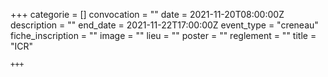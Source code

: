 +++
    categorie = []
    convocation = ""
    date = 2021-11-20T08:00:00Z
    description = ""
    end_date = 2021-11-22T17:00:00Z
    event_type = "creneau"
    fiche_inscription = ""
    image = ""
    lieu = ""
    poster = ""
    reglement = ""
    title = "ICR"
    
    +++
            
